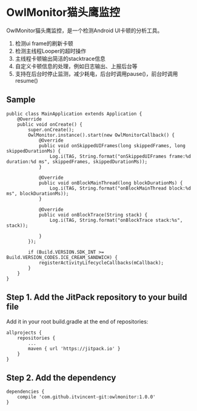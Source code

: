 # OwlMonitor猫头鹰监控
OwlMonitor猫头鹰监控，是一个检测Android UI卡顿的分析工具。
1. 检测ui frame的刷新卡顿
2. 检测主线程Looper的超时操作
3. 主线程卡顿输出简洁的stacktrace信息
4. 自定义卡顿信息的处理，例如日志输出、上报后台等
5. 支持在后台时停止监测，减少耗电，后台时调用pause()，前台时调用resume()

## Sample
```
public class MainApplication extends Application {
    @Override
    public void onCreate() {
        super.onCreate();
        OwlMonitor.instance().start(new OwlMonitorCallback() {
            @Override
            public void onSkippedUIFrames(long skippedFrames, long skippedDurationMs) {
                Log.i(TAG, String.format("onSkippedUIFrames frame:%d duration:%d ms", skippedFrames, skippedDurationMs));
            }

            @Override
            public void onBlockMainThread(long blockDurationMs) {
                Log.i(TAG, String.format("onBlockMainThread block:%d ms", blockDurationMs));
            }

            @Override
            public void onBlockTrace(String stack) {
                Log.i(TAG, String.format("onBlockTrace stack:%s", stack));

            }
        });

        if (Build.VERSION.SDK_INT >= Build.VERSION_CODES.ICE_CREAM_SANDWICH) {
            registerActivityLifecycleCallbacks(mCallback);
        }
    }
}
```

## Step 1. Add the JitPack repository to your build file
Add it in your root build.gradle at the end of repositories:
```
allprojects {
    repositories {
        ...
        maven { url 'https://jitpack.io' }
    }
}
```

## Step 2. Add the dependency
```
dependencies {
    compile 'com.github.itvincent-git:owlmonitor:1.0.0'
}
```